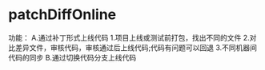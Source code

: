# patchDiffOnline

功能：
A.通过补丁形式上线代码
1.项目上线或测试前打包，找出不同的文件
2.对比差异文件，审核代码，审核通过后上线代码;代码有问题可以回退
3.不同机器间代码的同步
B.通过切换代码分支上线代码

